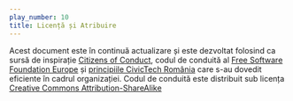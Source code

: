 ```yaml
---
play_number: 10
title: Licență și Atribuire
---
```


Acest document este în continuă actualizare și este dezvoltat folosind ca sursă de inspirație [Citizens of Conduct](http://citizencodeofconduct.org/), codul de conduită al [Free Software Foundation Europe](https://fsfe.org/) și [principiile CivicTech România](https://civictech.ro/cine-suntem#principii) care s-au dovedit eficiente în cadrul organizației.
Codul de conduită este distribuit sub licența [Creative Commons Attribution-ShareAlike](https://creativecommons.org/licenses/by-sa/3.0/)
